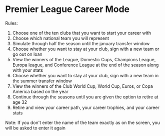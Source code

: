 # Premier League Career Mode
Rules:
1. Choose one of the ten clubs that you want to start your career with
2. Choose which national team you will represent
3. Simulate through half the season until the january transfer window
4. Choose whether you want to stay at your club, sign with a new team or go out on loan
5. View the winners of the League, Domestic Cups, Champions League, Europa league, and Conference League at the end of the season along with your stats
6. Choose whether you want to stay at your club, sign with a new team in the summer transfer window
7. View the winners of the Club World Cup, World Cup, Euros, or Copa America based on the year
8. Continue through the seasons until you are given the option to retire at age 32
9. Retire and view your career path, your career trophies, and your career stats

Note: If you don't enter the name of the team exactly as on the screen, you will be asked to enter it again
